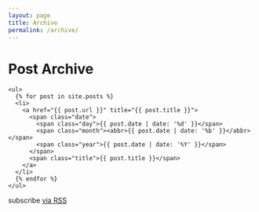 ```yaml
---
layout: page
title: Archive
permalink: /archive/
---
```

<div class="home">

  <h1 class="page-heading">Post Archive</h1>


	<ul>
	  {% for post in site.posts %}
	  <li>
		<a href="{{ post.url }}" title="{{ post.title }}">
		  <span class="date">
			<span class="day">{{ post.date | date: '%d' }}</span>
			<span class="month"><abbr>{{ post.date | date: '%b' }}</abbr></span>
			<span class="year">{{ post.date | date: '%Y' }}</span>
		  </span>
		  <span class="title">{{ post.title }}</span>
		</a>
	  </li>
	  {% endfor %}
	</ul>

  <p class="rss-subscribe">
	<span class="fi-rss size-21"></span> subscribe <a href="{{ "/feed.xml" | prepend: site.baseurl }}">via RSS</a>
  </p>

</div>